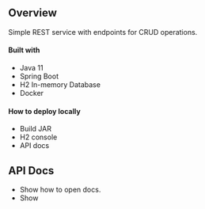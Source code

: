 ## Overview

Simple REST service with endpoints for CRUD operations.

#### Built with
- Java 11
- Spring Boot
- H2 In-memory Database
- Docker

#### How to deploy locally

- Build JAR
- H2 console
- API docs


## API Docs

- Show how to open docs.
- Show 